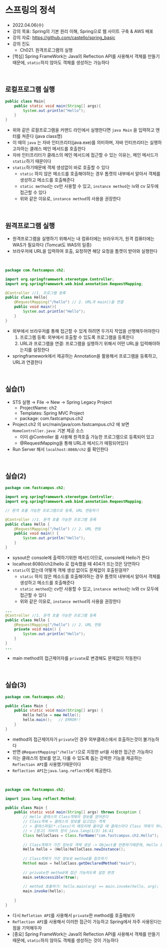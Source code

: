 # 스프링의 정석
- 2022.04.06(수)
- 강의 목표: Spring의 기본 원리 이해, Spring으로 웹 사이트 구축 & AWS 배포
- 강의 자료: https://github.com/castello/spring_basic
- 강의 진도 
    - Ch021. 원격프로그램의 실행
- [핵심] Spring FrameWork는 Java의 Reflection API를 사용해서 객체를 만들기 때문에, `static`하지 않아도 객체를 생성하는 가능하다 

<br>

## 로컬프로그램 실행
```java
public class Main{
    public static void main(String[] args){
        System.out.println("Hello");
    }
}
```
- 위와 같은 로컬프로그램을 커맨드 라인에서 실행한다면 `java Main` 을 입력하고 엔터를 쳐준다 (java class명)
- 이 때의 `java` 는 자바 인터프리터(java.exe)를 의미하며, 자바 인터프리터는 실행하고자하는 클래스 메인 메서드를 호출한다
- 자바 인터프리터가 클래스의 메인 메서드에 접근할 수 있는 이유는, 메인 메서드가 `static`하기 때문이다
- `static`하기때문에 객체 생성없이 바로 호출할 수 있다
    - `static` 하지 않은 메소드를 호출해야하는 경우 톰캣의 내부에서 알아서 객체를 생성하고 메소드를 호출해준다
    - `static method`는 cv만 사용할 수 있고, `instance method`는 iv와 cv 모두에 접근할 수 있다
    - 위와 같은 이유로, `instance method`의 사용을 권장한다 

<br>

## 원격프로그램 실행
- 원격프로그램을 실행하기 위해서는 내 컴퓨터에는 브라우저가, 원격 컴퓨터에는 WAS가 필요하다 (Tomcat도 WAS의 일종)
- 브라우저에 URL을 입력하여 호출, 요청하면 해당 요청을 톰캣이 받아와 실행한다

<br>

```java
package com.fastcampus.ch2;

import org.springframework.stereotype.Controller;
import org.springframework.web.bind.annotation.RequestMapping;

@Controller //1. 프로그램 등록
public class Hello{
    @RequestMapping("/hello") // 2. URL과 main()을 연결
    public void main(){
        System.out.println("Hello");
    }
}
```
- 외부에서 브라우저를 통해 접근할 수 있게 하려면 두가지 작업을 선행해두어야한다 
    1. 프로그램 등록: 외부에서 호출할 수 있도록 프로그램을 등록한다
    2. URL과 프로그램을 연결: 프로그램을 실행하기 위해서 어떤 URL을 입력해야하는지를 설정한다
- springframework에서 제공하는 Annotation을 활용해서 프로그램을 등록하고, URL과 연결한다

<br>

## 실습(1)
- STS 실행 → File → New → Spring Legacy Project
    - ProjectName: ch2
    - Templates: Spring MVC Project
    - package: com.fastcampus.ch2
- Project.ch2 의 src/main/java/com.fastcampus.ch2 에 보면 `HomeController.java`: 기본 제공 소스
    - 이미 @Controller 를 사용해 원격호출 가능한 프로그램으로 등록되어 있고
    - @RequestMapping을 통해 URL과 메서드가 매핑되어있다
- Run Server 해서 `localhost:8080/ch2` 를 확인한다

<br>

## 실습(2)
```java
package com.fastcampus.ch2;

import org.springframework.stereotype.Controller;
import org.springframework.web.bind.annotation.RequestMapping;

// 원격 호출 가능한 프로그램으로 등록, URL 연동하기

@Controller //1. 원격 호출 가능한 프로그램 등록
public class Hello {
	@RequestMapping("/hello") // 2. URL 연동
	public void main() {
		System.out.println("Hello");
	}
}
```
- sysout은 console에 출력하기위한 메서드이므로, console에 Hello가 뜬다
- localhost:8080/ch2/hello 로 접속했을 때 404가 뜨는것은 당연하다
- `static`이 없는데 어떻게 객체 생성 없이도 문제없이 호출된걸까?
    - `static` 하지 않은 메소드를 호출해야하는 경우 톰캣의 내부에서 알아서 객체를 생성하고 메소드를 호출해준다
    - `static method`는 cv만 사용할 수 있고, `instance method`는 iv와 cv 모두에 접근할 수 있다
    - 위와 같은 이유로, `instance method`의 사용을 권장한다 
```java
...
@Controller //1. 원격 호출 가능한 프로그램 등록
public class Hello {
	@RequestMapping("/hello") // 2. URL 연동
	private void main() {
		System.out.println("Hello");
	}
}
...
```
- main method의 접근제어자를 `private`로 변경해도 문제없이 작동한다

<br>

## 실습(3)
```java
package com.fastcampus.ch2;

public class Main {
	public static void main(String[] args) {
		Hello hello = new Hello();
		hello.main();   // ERROR!!
	}
}
```
- method의 접근제어자가 `private`인 경우 외부클래스에서 호출하는것이 불가능하다
- 반면 `@RequestMapping("/hello")`으로 지정한 url을 사용한 접근은 가능하다
- 이는 클래스의 정보를 얻고, 다룰 수 있도록 돕는 강력한 기능을 제공하는 `Reflection API`를 사용했기때문이다
- `Reflection API`는`java.lang.reflect`에서 제공한다. 

<br>

```java
package com.fastcampus.ch2;

import java.lang.reflect.Method;

public class Main {
	public static void main(String[] args) throws Exception {
		// Hello 클래스의 Class객체의 정보를 얻어온다
		// Class객체 = 클래스의 정보를 담고있는 객체 
		// > 클래스파일(*.class)이 메모리에 올라갈 때 클래스마다 Class 객체가 하나씩 생성된다
		// > [참고] 자바의 정석 java.lang(1/3) 16:41 
		Class helloClass = Class.forName("com.fastcampus.ch2.Hello");
		
		// Class객체가 가진 정보로 객체 생성 -> Object를 반환하기때문에, Hello 로 형변환 필요 
		Hello hello = (Hello)helloClass.newInstance(); 
		
		// Class객체가 가진 정보로 method를 참조하기
		Method main = helloClass.getDeclaredMethod("main");
		
		// private한 method에 접근 가능하도록 설정 변경
		main.setAccessible(true);
		
		// method 호출하기: hello.main(arg) == main.invoke(hello, arg); 
		main.invoke(hello); 
		
	}
}
```
- 다시 `Refletion API`를 사용해서 `private`한 method를 호출해보자
- `Reflection API`를 사용해서 이러한 접근이 가능하고 Spring에서 자주 사용된다는 점을 기억해두자
- [중요] Spring FrameWork는 Java의 Reflection API를 사용해서 객체를 만들기 때문에, `static`하지 않아도 객체를 생성하는 것이 가능하다 